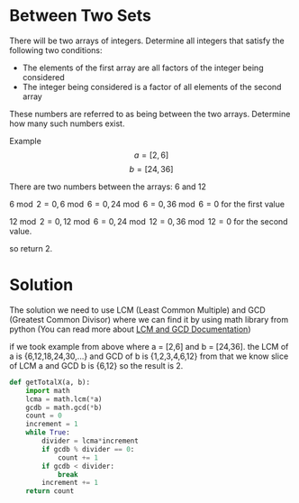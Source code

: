 # Between Two Sets
There will be two arrays of integers. Determine all integers that satisfy the following two conditions:

- The elements of the first array are all factors of the integer being considered
- The integer being considered is a factor of all elements of the second array

These numbers are referred to as being between the two arrays. Determine how many such numbers exist.

Example
$$a=[2,6]$$
$$b=[24,36]$$

There are two numbers between the arrays: 6 and 12

$6\bmod2=0,6\bmod6=0,24\bmod6=0,36\bmod6=0$ for the first value 

$12\bmod2=0,12\bmod6=0,24\bmod12=0,36\bmod12=0$ for the second value.

so return 2.

# Solution
The solution we need to use LCM (Least Common Multiple) and GCD (Greatest Common Divisor) where we can find it by using math library from python (You can read more about [LCM and GCD Documentation](https://note.nkmk.me/en/python-gcd-lcm/))

if we took example from above where a = [2,6] and b = [24,36]. the LCM of a is {6,12,18,24,30,...} and GCD of b is {1,2,3,4,6,12} from that we know slice of LCM a and GCD b is {6,12} so the result is 2.

```python
def getTotalX(a, b):
    import math
    lcma = math.lcm(*a)
    gcdb = math.gcd(*b)
    count = 0
    increment = 1
    while True:
        divider = lcma*increment
        if gcdb % divider == 0:
            count += 1
        if gcdb < divider:
            break
        increment += 1
    return count
```

